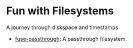 # Fun with Filesystems

A journey through diskspace and timestamps.

* [fuse-passthrough](fuse-passthrough): A passthrough filesystem.
